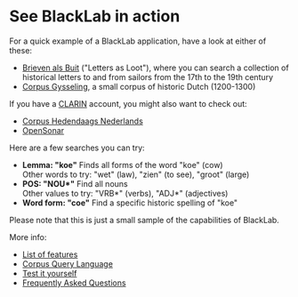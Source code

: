 # See BlackLab in action


For a quick example of a BlackLab application, have a look at either of these:

- [Brieven als Buit](https://brievenalsbuit.ivdnt.org/) ("Letters as Loot"), where you can search a collection of historical letters to and from sailors from the 17th to the 19th century
- [Corpus Gysseling](https://corpusgysseling.ivdnt.org/), a small corpus of historic Dutch (1200-1300)

If you have a [CLARIN](https://clarin.eu/) account, you might also want to check out:

- [Corpus Hedendaags Nederlands](https://chn.ivdnt.org/)
- [OpenSonar](http://opensonar.inl.nl/)

Here are a few searches you can try:

- **Lemma: "koe"** Finds all forms of the word "koe" (cow)<br/>
  Other words to try: "wet" (law), "zien" (to see), "groot" (large)
- **POS: "NOU\*"** Find all nouns<br/>
  Other values to try: "VRB\*" (verbs), "ADJ\*" (adjectives)
- **Word form: "coe"** Find a specific historic spelling of "koe"

Please note that this is just a small sample of the capabilities of BlackLab.

More info:

- [List of features](features.html)
- [Corpus Query Language](corpus-query-language.html)
- [Test it yourself](getting-started.html)
- [Frequently Asked Questions](faq.html)
